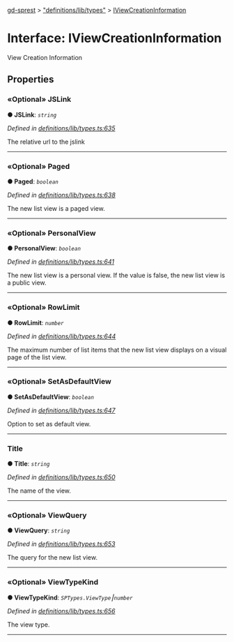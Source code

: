 [gd-sprest](../README.md) > ["definitions/lib/types"](../modules/_definitions_lib_types_.md) > [IViewCreationInformation](../interfaces/_definitions_lib_types_.iviewcreationinformation.md)



# Interface: IViewCreationInformation


View Creation Information


## Properties
<a id="jslink"></a>

### «Optional» JSLink

**●  JSLink**:  *`string`* 

*Defined in [definitions/lib/types.ts:635](https://github.com/gunjandatta/sprest/blob/3de79f1/src/definitions/lib/types.ts#L635)*



The relative url to the jslink




___

<a id="paged"></a>

### «Optional» Paged

**●  Paged**:  *`boolean`* 

*Defined in [definitions/lib/types.ts:638](https://github.com/gunjandatta/sprest/blob/3de79f1/src/definitions/lib/types.ts#L638)*



The new list view is a paged view.




___

<a id="personalview"></a>

### «Optional» PersonalView

**●  PersonalView**:  *`boolean`* 

*Defined in [definitions/lib/types.ts:641](https://github.com/gunjandatta/sprest/blob/3de79f1/src/definitions/lib/types.ts#L641)*



The new list view is a personal view. If the value is false, the new list view is a public view.




___

<a id="rowlimit"></a>

### «Optional» RowLimit

**●  RowLimit**:  *`number`* 

*Defined in [definitions/lib/types.ts:644](https://github.com/gunjandatta/sprest/blob/3de79f1/src/definitions/lib/types.ts#L644)*



The maximum number of list items that the new list view displays on a visual page of the list view.




___

<a id="setasdefaultview"></a>

### «Optional» SetAsDefaultView

**●  SetAsDefaultView**:  *`boolean`* 

*Defined in [definitions/lib/types.ts:647](https://github.com/gunjandatta/sprest/blob/3de79f1/src/definitions/lib/types.ts#L647)*



Option to set as default view.




___

<a id="title"></a>

###  Title

**●  Title**:  *`string`* 

*Defined in [definitions/lib/types.ts:650](https://github.com/gunjandatta/sprest/blob/3de79f1/src/definitions/lib/types.ts#L650)*



The name of the view.




___

<a id="viewquery"></a>

### «Optional» ViewQuery

**●  ViewQuery**:  *`string`* 

*Defined in [definitions/lib/types.ts:653](https://github.com/gunjandatta/sprest/blob/3de79f1/src/definitions/lib/types.ts#L653)*



The query for the new list view.




___

<a id="viewtypekind"></a>

### «Optional» ViewTypeKind

**●  ViewTypeKind**:  *`SPTypes.ViewType`⎮`number`* 

*Defined in [definitions/lib/types.ts:656](https://github.com/gunjandatta/sprest/blob/3de79f1/src/definitions/lib/types.ts#L656)*



The view type.




___


